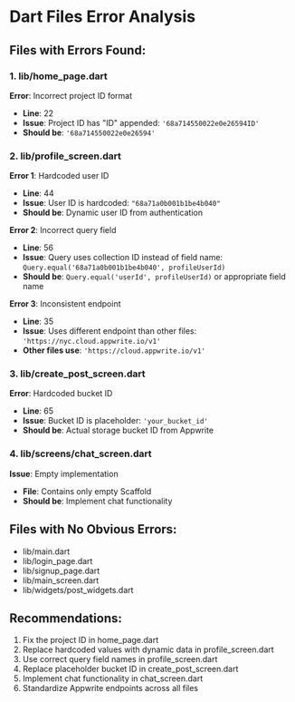 # Dart Files Error Analysis

## Files with Errors Found:

### 1. lib/home_page.dart
**Error**: Incorrect project ID format
- **Line**: 22
- **Issue**: Project ID has "ID" appended: `'68a714550022e0e26594ID'`
- **Should be**: `'68a714550022e0e26594'`

### 2. lib/profile_screen.dart
**Error 1**: Hardcoded user ID
- **Line**: 44
- **Issue**: User ID is hardcoded: `"68a71a0b001b1be4b040"`
- **Should be**: Dynamic user ID from authentication

**Error 2**: Incorrect query field
- **Line**: 56
- **Issue**: Query uses collection ID instead of field name: `Query.equal('68a71a0b001b1be4b040', profileUserId)`
- **Should be**: `Query.equal('userId', profileUserId)` or appropriate field name

**Error 3**: Inconsistent endpoint
- **Line**: 35
- **Issue**: Uses different endpoint than other files: `'https://nyc.cloud.appwrite.io/v1'`
- **Other files use**: `'https://cloud.appwrite.io/v1'`

### 3. lib/create_post_screen.dart
**Error**: Hardcoded bucket ID
- **Line**: 65
- **Issue**: Bucket ID is placeholder: `'your_bucket_id'`
- **Should be**: Actual storage bucket ID from Appwrite

### 4. lib/screens/chat_screen.dart
**Issue**: Empty implementation
- **File**: Contains only empty Scaffold
- **Should be**: Implement chat functionality

## Files with No Obvious Errors:
- lib/main.dart
- lib/login_page.dart  
- lib/signup_page.dart
- lib/main_screen.dart
- lib/widgets/post_widgets.dart

## Recommendations:
1. Fix the project ID in home_page.dart
2. Replace hardcoded values with dynamic data in profile_screen.dart
3. Use correct query field names in profile_screen.dart
4. Replace placeholder bucket ID in create_post_screen.dart
5. Implement chat functionality in chat_screen.dart
6. Standardize Appwrite endpoints across all files
